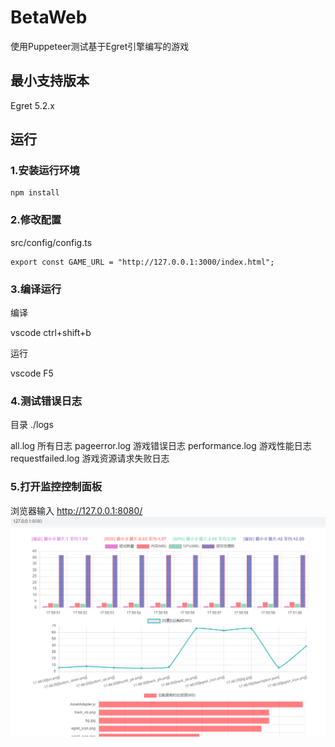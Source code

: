 # BetaWeb
使用Puppeteer测试基于Egret引擎编写的游戏

## 最小支持版本
Egret 5.2.x

## 运行
### 1.安装运行环境
```
npm install
```

### 2.修改配置
src/config/config.ts
```
export const GAME_URL = "http://127.0.0.1:3000/index.html";
```

### 3.编译运行
编译

vscode ctrl+shift+b

运行

vscode F5

### 4.测试错误日志
目录 ./logs

all.log 所有日志
pageerror.log 游戏错误日志
performance.log 游戏性能日志
requestfailed.log 游戏资源请求失败日志

### 5.打开监控控制面板
浏览器输入 http://127.0.0.1:8080/
![avatar](./doc/preview.png)